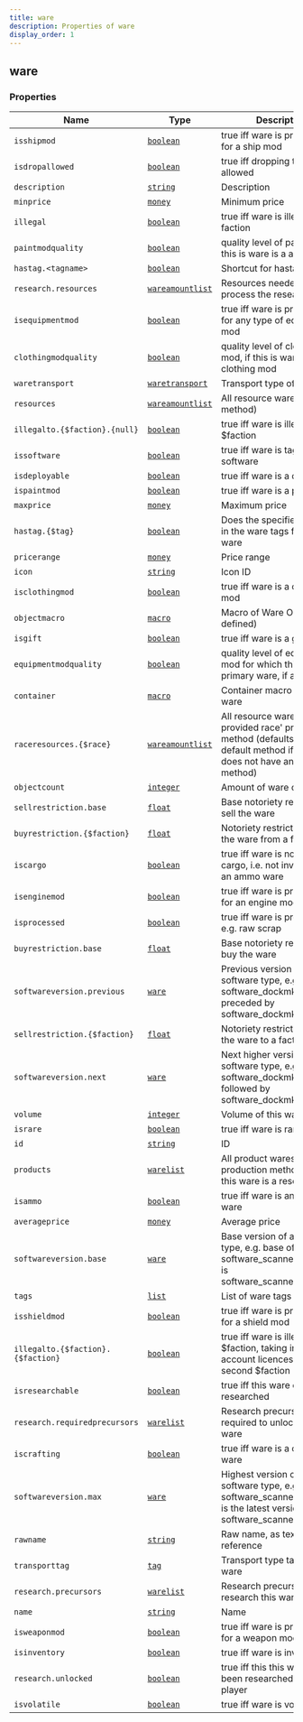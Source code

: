 ```yaml
---
title: ware
description: Properties of ware
display_order: 1
---
```


## ware

### Properties

| Name | Type | Description | Origin |
|------|------|-------------|--------|
| `isshipmod` | [`boolean`](./boolean.md) | true iff ware is primary ware for a ship mod | (this) |
| `isdropallowed` | [`boolean`](./boolean.md) | true iff dropping this ware is allowed | (this) |
| `description` | [`string`](./string.md) | Description | (this) |
| `minprice` | [`money`](./money.md) | Minimum price | (this) |
| `illegal` | [`boolean`](./boolean.md) | true iff ware is illegal to any faction | (this) |
| `paintmodquality` | [`boolean`](./boolean.md) | quality level of paint mod, if this is ware is a a paint mod | (this) |
| `hastag.<tagname>` | [`boolean`](./boolean.md) | Shortcut for hastag.{tag.<tagname>} | (this) |
| `research.resources` | [`wareamountlist`](./wareamountlist.md) | Resources needed to process the research | (this) |
| `isequipmentmod` | [`boolean`](./boolean.md) | true iff ware is primary ware for any type of equipment mod | (this) |
| `clothingmodquality` | [`boolean`](./boolean.md) | quality level of clothing mod, if this is ware is a a clothing mod | (this) |
| `waretransport` | [`waretransport`](./waretransport.md) | Transport type of this ware | (this) |
| `resources` | [`wareamountlist`](./wareamountlist.md) | All resource wares (default method) | (this) |
| `illegalto.{$faction}.{null}` | [`boolean`](./boolean.md) | true iff ware is illegal to $faction | (this) |
| `issoftware` | [`boolean`](./boolean.md) | true iff ware is tagged as software | (this) |
| `isdeployable` | [`boolean`](./boolean.md) | true iff ware is a deployable | (this) |
| `ispaintmod` | [`boolean`](./boolean.md) | true iff ware is a paint mod | (this) |
| `maxprice` | [`money`](./money.md) | Maximum price | (this) |
| `hastag.{$tag}` | [`boolean`](./boolean.md) | Does the specified tag exist in the ware tags for this ware | (this) |
| `pricerange` | [`money`](./money.md) | Price range | (this) |
| `icon` | [`string`](./string.md) | Icon ID | (this) |
| `isclothingmod` | [`boolean`](./boolean.md) | true iff ware is a clothing mod | (this) |
| `objectmacro` | [`macro`](./macro.md) | Macro of Ware Object (if defined) | (this) |
| `isgift` | [`boolean`](./boolean.md) | true iff ware is a gift | (this) |
| `equipmentmodquality` | [`boolean`](./boolean.md) | quality level of equipment mod for which this is primary ware, if any | (this) |
| `container` | [`macro`](./macro.md) | Container macro for this ware | (this) |
| `raceresources.{$race}` | [`wareamountlist`](./wareamountlist.md) | All resource wares using the provided race' production method (defaults to the default method if the race does not have an overriding method) | (this) |
| `objectcount` | [`integer`](./integer.md) | Amount of ware object | (this) |
| `sellrestriction.base` | [`float`](./float.md) | Base notoriety restriction to sell the ware | (this) |
| `buyrestriction.{$faction}` | [`float`](./float.md) | Notoriety restriction to buy the ware from a faction | (this) |
| `iscargo` | [`boolean`](./boolean.md) | true iff ware is normal cargo, i.e. not inventory or an ammo ware | (this) |
| `isenginemod` | [`boolean`](./boolean.md) | true iff ware is primary ware for an engine mod | (this) |
| `isprocessed` | [`boolean`](./boolean.md) | true iff ware is processed, e.g. raw scrap | (this) |
| `buyrestriction.base` | [`float`](./float.md) | Base notoriety restriction to buy the ware | (this) |
| `softwareversion.previous` | [`ware`](./ware.md) | Previous version of a software type, e.g. software_dockmk2 is preceded by software_dockmk1 | (this) |
| `sellrestriction.{$faction}` | [`float`](./float.md) | Notoriety restriction to sell the ware to a faction | (this) |
| `softwareversion.next` | [`ware`](./ware.md) | Next higher version of a software type, e.g. software_dockmk1 is followed by software_dockmk2 | (this) |
| `volume` | [`integer`](./integer.md) | Volume of this ware | (this) |
| `israre` | [`boolean`](./boolean.md) | true iff ware is rare | (this) |
| `id` | [`string`](./string.md) | ID | (this) |
| `products` | [`warelist`](./warelist.md) | All product wares (all production methods) that this ware is a resource for | (this) |
| `isammo` | [`boolean`](./boolean.md) | true iff ware is an ammo ware | (this) |
| `averageprice` | [`money`](./money.md) | Average price | (this) |
| `softwareversion.base` | [`ware`](./ware.md) | Base version of a software type, e.g. base of software_scannerobjectmk3 is software_scannerobjectmk1 | (this) |
| `tags` | [`list`](./list.md) | List of ware tags | (this) |
| `isshieldmod` | [`boolean`](./boolean.md) | true iff ware is primary ware for a shield mod | (this) |
| `illegalto.{$faction}.{$faction}` | [`boolean`](./boolean.md) | true iff ware is illegal to first $faction, taking into account licences held by second $faction | (this) |
| `isresearchable` | [`boolean`](./boolean.md) | true iff this ware can be researched | (this) |
| `research.requiredprecursors` | [`warelist`](./warelist.md) | Research precursors required to unlock access to ware | (this) |
| `iscrafting` | [`boolean`](./boolean.md) | true iff ware is a crafting ware | (this) |
| `softwareversion.max` | [`ware`](./ware.md) | Highest version of a software type, e.g. software_scannerobjectmk3 is the latest version of software_scannerobjectmk1 | (this) |
| `rawname` | [`string`](./string.md) | Raw name, as text entry reference | (this) |
| `transporttag` | [`tag`](./tag.md) | Transport type tag of this ware | (this) |
| `research.precursors` | [`warelist`](./warelist.md) | Research precursors to research this ware | (this) |
| `name` | [`string`](./string.md) | Name | (this) |
| `isweaponmod` | [`boolean`](./boolean.md) | true iff ware is primary ware for a weapon mod | (this) |
| `isinventory` | [`boolean`](./boolean.md) | true iff ware is inventory | (this) |
| `research.unlocked` | [`boolean`](./boolean.md) | true iff this this ware has been researched by the player | (this) |
| `isvolatile` | [`boolean`](./boolean.md) | true iff ware is volatile | (this) |

